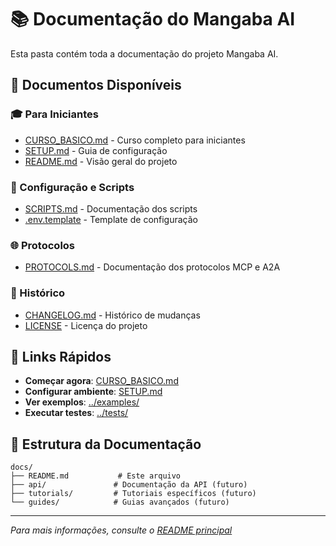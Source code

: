 # 📚 Documentação do Mangaba AI

Esta pasta contém toda a documentação do projeto Mangaba AI.

## 📖 Documentos Disponíveis

### 🎓 Para Iniciantes
- [CURSO_BASICO.md](../CURSO_BASICO.md) - Curso completo para iniciantes
- [SETUP.md](../SETUP.md) - Guia de configuração
- [README.md](../README.md) - Visão geral do projeto

### 🔧 Configuração e Scripts
- [SCRIPTS.md](../SCRIPTS.md) - Documentação dos scripts
- [.env.template](../.env.template) - Template de configuração

### 🌐 Protocolos
- [PROTOCOLS.md](../PROTOCOLS.md) - Documentação dos protocolos MCP e A2A

### 📝 Histórico
- [CHANGELOG.md](../CHANGELOG.md) - Histórico de mudanças
- [LICENSE](../LICENSE) - Licença do projeto

## 🚀 Links Rápidos

- **Começar agora**: [CURSO_BASICO.md](../CURSO_BASICO.md)
- **Configurar ambiente**: [SETUP.md](../SETUP.md)
- **Ver exemplos**: [../examples/](../examples/)
- **Executar testes**: [../tests/](../tests/)

## 📁 Estrutura da Documentação

```
docs/
├── README.md           # Este arquivo
├── api/               # Documentação da API (futuro)
├── tutorials/         # Tutoriais específicos (futuro)
└── guides/            # Guias avançados (futuro)
```

---

*Para mais informações, consulte o [README principal](../README.md)*